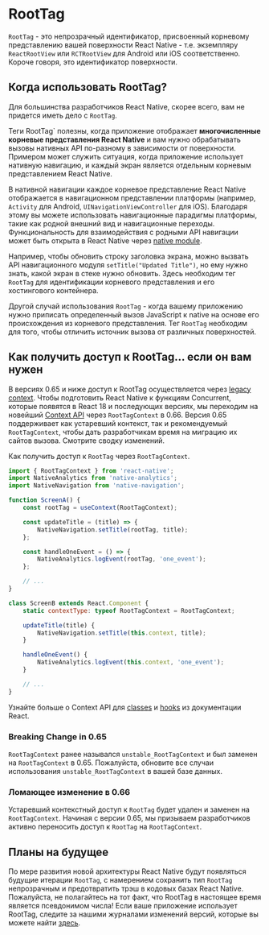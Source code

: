 # RootTag

`RootTag` - это непрозрачный идентификатор, присвоенный корневому представлению вашей поверхности React Native - т.е. экземпляру `ReactRootView` или `RCTRootView` для Android или iOS соответственно. Короче говоря, это идентификатор поверхности.

## Когда использовать RootTag?

Для большинства разработчиков React Native, скорее всего, вам не придется иметь дело с `RootTag`.

Теги RootTag` полезны, когда приложение отображает **многочисленные корневые представления React Native** и вам нужно обрабатывать вызовы нативных API по-разному в зависимости от поверхности. Примером может служить ситуация, когда приложение использует нативную навигацию, и каждый экран является отдельным корневым представлением React Native.

В нативной навигации каждое корневое представление React Native отображается в навигационном представлении платформы (например, `Activity` для Android, `UINavigationViewController` для iOS). Благодаря этому вы можете использовать навигационные парадигмы платформы, такие как родной внешний вид и навигационные переходы. Функциональность для взаимодействия с родными API навигации может быть открыта в React Native через [native module](https://reactnative.dev/docs/next/native-modules-intro).

Например, чтобы обновить строку заголовка экрана, можно вызвать API навигационного модуля `setTitle("Updated Title")`, но ему нужно знать, какой экран в стеке нужно обновить. Здесь необходим тег `RootTag` для идентификации корневого представления и его хостингового контейнера.

Другой случай использования `RootTag` - когда вашему приложению нужно приписать определенный вызов JavaScript к native на основе его происхождения из корневого представления. Тег `RootTag` необходим для того, чтобы отличить источник вызова от различных поверхностей.

## Как получить доступ к RootTag... если он вам нужен

В версиях 0.65 и ниже доступ к RootTag осуществляется через [legacy context](https://github.com/facebook/react-native/blob/v0.64.1/Libraries/ReactNative/AppContainer.js#L56). Чтобы подготовить React Native к функциям Concurrent, которые появятся в React 18 и последующих версиях, мы переходим на новейший [Context API](https://reactjs.org/docs/context.html#api) через `RootTagContext` в 0.66. Версия 0.65 поддерживает как устаревший контекст, так и рекомендуемый `RootTagContext`, чтобы дать разработчикам время на миграцию их сайтов вызова. Смотрите сводку изменений.

Как получить доступ к `RootTag` через `RootTagContext`.

```js
import { RootTagContext } from 'react-native';
import NativeAnalytics from 'native-analytics';
import NativeNavigation from 'native-navigation';

function ScreenA() {
    const rootTag = useContext(RootTagContext);

    const updateTitle = (title) => {
        NativeNavigation.setTitle(rootTag, title);
    };

    const handleOneEvent = () => {
        NativeAnalytics.logEvent(rootTag, 'one_event');
    };

    // ...
}

class ScreenB extends React.Component {
    static contextType: typeof RootTagContext = RootTagContext;

    updateTitle(title) {
        NativeNavigation.setTitle(this.context, title);
    }

    handleOneEvent() {
        NativeAnalytics.logEvent(this.context, 'one_event');
    }

    // ...
}
```

Узнайте больше о Context API для [classes](https://reactjs.org/docs/context.html#classcontexttype) и [hooks](https://reactjs.org/docs/hooks-reference.html#usecontext) из документации React.

### Breaking Change in 0.65

`RootTagContext` ранее назывался `unstable_RootTagContext` и был заменен на `RootTagContext` в 0.65. Пожалуйста, обновите все случаи использования `unstable_RootTagContext` в вашей базе данных.

### Ломающее изменение в 0.66

Устаревший контекстный доступ к `RootTag` будет удален и заменен на `RootTagContext`. Начиная с версии 0.65, мы призываем разработчиков активно переносить доступ к `RootTag` на `RootTagContext`.

## Планы на будущее

По мере развития новой архитектуры React Native будут появляться будущие итерации `RootTag`, с намерением сохранить тип `RootTag` непрозрачным и предотвратить трэш в кодовых базах React Native. Пожалуйста, не полагайтесь на тот факт, что RootTag в настоящее время является псевдонимом числа! Если ваше приложение использует RootTag, следите за нашими журналами изменений версий, которые вы можете найти [здесь](https://github.com/facebook/react-native/blob/main/CHANGELOG.md).
